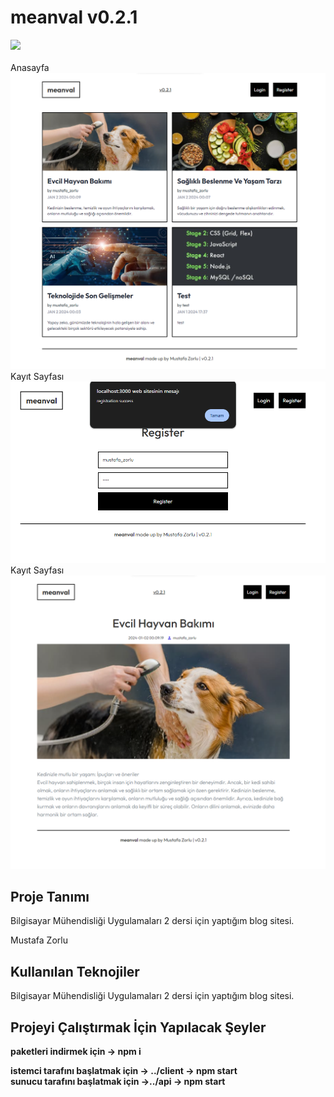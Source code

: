 # meanval v0.2.1

<img src="assets/page.gif">
<br/>
<br/>
Anasayfa
<img src="assets/anasayfa.png">
Kayıt Sayfası
<img src="assets/register-success.png">
Kayıt Sayfası
<img src="assets/single-page.png">

## Proje Tanımı

Bilgisayar Mühendisliği Uygulamaları 2 dersi için yaptığım blog sitesi.

Mustafa Zorlu

## Kullanılan Teknojiler

Bilgisayar Mühendisliği Uygulamaları 2 dersi için yaptığım blog sitesi.


## Projeyi Çalıştırmak İçin Yapılacak Şeyler

<b>paketleri indirmek için -> npm i</b>

<b>istemci tarafını başlatmak için -> ../client -> npm start</b>
<br>
<b>sunucu tarafını başlatmak için ->../api -> npm start</b>
